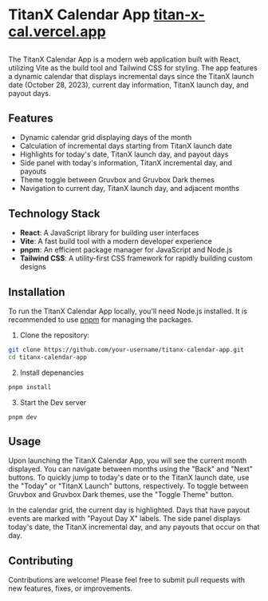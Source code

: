 # TitanX Calendar App [titan-x-cal.vercel.app](titan-x-cal.vercel.app)
## 

The TitanX Calendar App is a modern web application built with React, utilizing Vite as the build tool and Tailwind CSS for styling. The app features a dynamic calendar that displays incremental days since the TitanX launch date (October 28, 2023), current day information, TitanX launch day, and payout days.

## Features

- Dynamic calendar grid displaying days of the month
- Calculation of incremental days starting from TitanX launch date
- Highlights for today's date, TitanX launch day, and payout days
- Side panel with today's information, TitanX incremental day, and payouts
- Theme toggle between Gruvbox and Gruvbox Dark themes
- Navigation to current day, TitanX launch day, and adjacent months

## Technology Stack

- **React**: A JavaScript library for building user interfaces
- **Vite**: A fast build tool with a modern developer experience
- **pnpm**: An efficient package manager for JavaScript and Node.js
- **Tailwind CSS**: A utility-first CSS framework for rapidly building custom designs

## Installation

To run the TitanX Calendar App locally, you'll need Node.js installed. It is recommended to use [pnpm](https://pnpm.io/) for managing the packages.

1. Clone the repository:

```bash
git clone https://github.com/your-username/titanx-calendar-app.git
cd titanx-calendar-app
```

2. Install depenancies

```bash
pnpm install
```

3. Start the Dev server

```
pnpm dev
```

## Usage
Upon launching the TitanX Calendar App, you will see the current month displayed. You can navigate between months using the "Back" and "Next" buttons. To quickly jump to today's date or to the TitanX launch date, use the "Today" or "TitanX Launch" buttons, respectively. To toggle between Gruvbox and Gruvbox Dark themes, use the "Toggle Theme" button.

In the calendar grid, the current day is highlighted. Days that have payout events are marked with "Payout Day X" labels. The side panel displays today's date, the TitanX incremental day, and any payouts that occur on that day.

## Contributing
Contributions are welcome! Please feel free to submit pull requests with new features, fixes, or improvements.

